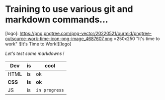 # Training to use various git and markdown commands...

[logo]: https://png.pngtree.com/png-vector/20220521/ourmid/pngtree-outsource-work-time-icon-png-image_4687607.png =250x250 "It's time to work"
![It's Time to Work!][logo]

*Let's test some markdowns !*<br>

Dev | is | cool
--- | --- | ---
HTML | is | ok 
**CSS** | **is** | **ok**
JS | is | `in progress`


